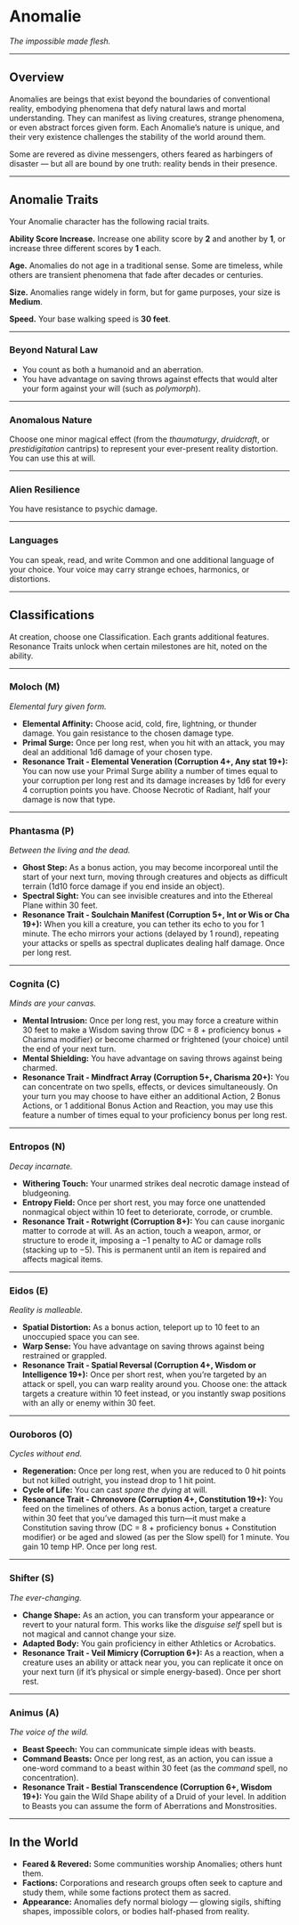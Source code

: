 # Anomalie
*The impossible made flesh.*

---

## Overview
Anomalies are beings that exist beyond the boundaries of conventional reality, embodying phenomena that defy natural laws and mortal understanding. They can manifest as living creatures, strange phenomena, or even abstract forces given form. Each Anomalie’s nature is unique, and their very existence challenges the stability of the world around them.

Some are revered as divine messengers, others feared as harbingers of disaster — but all are bound by one truth: reality bends in their presence.

---

## Anomalie Traits
Your Anomalie character has the following racial traits.

**Ability Score Increase.** Increase one ability score by **2** and another by **1**, or increase three different scores by **1** each.

**Age.** Anomalies do not age in a traditional sense. Some are timeless, while others are transient phenomena that fade after decades or centuries.

**Size.** Anomalies range widely in form, but for game purposes, your size is **Medium**.

**Speed.** Your base walking speed is **30 feet**.

---

### **Beyond Natural Law**
- You count as both a humanoid and an aberration.
- You have advantage on saving throws against effects that would alter your form against your will (such as *polymorph*).

---

### **Anomalous Nature**
Choose one minor magical effect (from the *thaumaturgy*, *druidcraft*, or *prestidigitation* cantrips) to represent your ever-present reality distortion. You can use this at will.

---

### **Alien Resilience**
You have resistance to psychic damage.

---

### **Languages**
You can speak, read, and write Common and one additional language of your choice. Your voice may carry strange echoes, harmonics, or distortions.

---

## Classifications
At creation, choose one Classification. Each grants additional features. Resonance Traits unlock when certain milestones are hit, noted on the ability.

---

### **Moloch (M)**  

*Elemental fury given form.*  

- **Elemental Affinity:** Choose acid, cold, fire, lightning, or thunder damage. You gain resistance to the chosen damage type.  
- **Primal Surge:** Once per long rest, when you hit with an attack, you may deal an additional 1d6 damage of your chosen type.  
- **Resonance Trait - Elemental Veneration (Corruption 4+, Any stat 19+):** You can now use your Primal Surge ability a number of times equal to your corruption per long rest and its damage increases by 1d6 for every 4 corruption points you have. Choose Necrotic of Radiant, half your damage is now that type.  
---

### **Phantasma (P)**  

*Between the living and the dead.*  

- **Ghost Step:** As a bonus action, you may become incorporeal until the start of your next turn, moving through creatures and objects as difficult terrain (1d10 force damage if you end inside an object).  
- **Spectral Sight:** You can see invisible creatures and into the Ethereal Plane within 30 feet.  
- **Resonance Trait - Soulchain Manifest (Corruption 5+, Int or Wis or Cha 19+):** When you kill a creature, you can tether its echo to you for 1 minute. The echo mirrors your actions (delayed by 1 round), repeating your attacks or spells as spectral duplicates dealing half damage. Once per long rest.  

---

### **Cognita (C)**  

*Minds are your canvas.*  

- **Mental Intrusion:** Once per long rest, you may force a creature within 30 feet to make a Wisdom saving throw (DC = 8 + proficiency bonus + Charisma modifier) or become charmed or frightened (your choice) until the end of your next turn.  
- **Mental Shielding:** You have advantage on saving throws against being charmed.  
- **Resonance Trait - Mindfract Array (Corruption 5+, Charisma 20+):** You can concentrate on two spells, effects, or devices simultaneously. On your turn you may choose to have either an additional Action, 2 Bonus Actions, or 1 additional Bonus Action and Reaction, you may use this feature a number of times equal to your proficiency bonus per long rest.  

---

### **Entropos (N)**  

*Decay incarnate.*  

- **Withering Touch:** Your unarmed strikes deal necrotic damage instead of bludgeoning.  
- **Entropy Field:** Once per short rest, you may force one unattended nonmagical object within 10 feet to deteriorate, corrode, or crumble.  
- **Resonance Trait - Rotwright (Corruption 8+):** You can cause inorganic matter to corrode at will. As an action, touch a weapon, armor, or structure to erode it, imposing a −1 penalty to AC or damage rolls (stacking up to −5). This is permanent until an item is repaired and affects magical items.  

---

### **Eidos (E)**  

*Reality is malleable.*  

- **Spatial Distortion:** As a bonus action, teleport up to 10 feet to an unoccupied space you can see.  
- **Warp Sense:** You have advantage on saving throws against being restrained or grappled.  
- **Resonance Trait - Spatial Reversal (Corruption 4+, Wisdom or Intelligence 19+):** Once per short rest, when you’re targeted by an attack or spell, you can warp reality around you. Choose one: the attack targets a creature within 10 feet instead, or you instantly swap positions with an ally or enemy within 30 feet.

---

### **Ouroboros (O)**  

*Cycles without end.*  

- **Regeneration:** Once per long rest, when you are reduced to 0 hit points but not killed outright, you instead drop to 1 hit point.  
- **Cycle of Life:** You can cast *spare the dying* at will.  
- **Resonance Trait - Chronovore (Corruption 4+, Constitution 19+):** You feed on the timelines of others. As a bonus action, target a creature within 30 feet that you’ve damaged this turn—it must make a Constitution saving throw (DC = 8 + proficiency bonus + Constitution modifier) or be aged and slowed (as per the Slow spell) for 1 minute. You gain 10 temp HP. Once per long rest.

---

### **Shifter (S)**  

*The ever-changing.*  

- **Change Shape:** As an action, you can transform your appearance or revert to your natural form. This works like the *disguise self* spell but is not magical and cannot change your size.  
- **Adapted Body:** You gain proficiency in either Athletics or Acrobatics.  
- **Resonance Trait - Veil Mimicry (Corruption 6+):** As a reaction, when a creature uses an ability or attack near you, you can replicate it once on your next turn (if it’s physical or simple energy-based). Once per short rest.  

---

### **Animus (A)**  

*The voice of the wild.*  

- **Beast Speech:** You can communicate simple ideas with beasts.  
- **Command Beasts:** Once per long rest, as an action, you can issue a one-word command to a beast within 30 feet (as the *command* spell, no concentration).  
- **Resonance Trait - Bestial Transcendence (Corruption 6+, Wisdom 19+):** You gain the Wild Shape ability of a Druid of your level. In addition to Beasts you can assume the form of Aberrations and Monstrosities.

---

## In the World
- **Feared & Revered:** Some communities worship Anomalies; others hunt them.  
- **Factions:** Corporations and research groups often seek to capture and study them, while some factions protect them as sacred.  
- **Appearance:** Anomalies defy normal biology — glowing sigils, shifting shapes, impossible colors, or bodies half-phased from reality.

